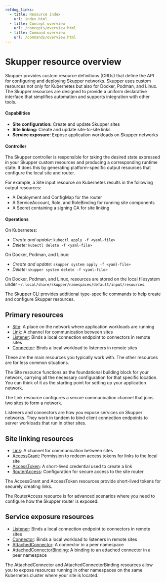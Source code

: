 ```yaml
---
refdog_links:
  - title: Resource index
    url: index.html
  - title: Concept overview
    url: /concepts/overview.html
  - title: Command overview
    url: /commands/overview.html
---
```


<!-- - Some resource fields are "updatable" - you can change their values -->
<!--   without . -->

# Skupper resource overview

Skupper provides custom resource definitions (CRDs) that define the
API for configuring and deploying Skupper networks.  Skupper uses
custom resources not only for Kubernetes but also for Docker, Podman,
and Linux.  The Skupper resources are designed to provide a uniform
declarative interface that simplifies automation and supports
integration with other tools.

#### Capabilities

- **Site configuration:** Create and update Skupper sites
- **Site linking:** Create and update site-to-site links
- **Service exposure:** Expose application workloads on Skupper
  networks

#### Controller

The Skupper controller is responsible for taking the desired state
expressed in your Skupper custom resources and producing a
corresponding runtime state.  It does this by generating
platform-specific output resources that configure the local site and
router.

For example, a Site input resource on Kubernetes results in the
following output resources:

- A Deployment and ConfigMap for the router
- A ServiceAccount, Role, and RoleBinding for running site components
- A Secret containing a signing CA for site linking

#### Operations

On Kubernetes:

- *Create and update:* `kubectl apply -f <yaml-file>`
- *Delete:* `kubectl delete -f <yaml-file>`

On Docker, Podman, and Linux:

- *Create and update:* `skupper system apply -f <yaml-file>`
- *Delete:* `skupper system delete -f <yaml-file>`

On Docker, Podman, and Linux, resources are stored on the local
filesystem under
`~/.local/share/skupper/namespaces/default/input/resources`.

The Skupper CLI provides additional type-specific commands to help
create and configure Skupper resources.

<!-- #### Common properties -->

<!-- - spec.settings -->
<!-- - spec.tlsCredentials -->
<!-- - status.Status -->
<!-- - status.Message -->
<!-- - status.Conditions -->

<!-- #### Labels and annotations -->

## Primary resources

- [Site](site.html): A place on the network where application workloads are running
- [Link](link.html): A channel for communication between sites
- [Listener](listener.html): Binds a local connection endpoint to connectors in remote sites
- [Connector](connector.html): Binds a local workload to listeners in remote sites

These are the main resources you typically work with. The other
resources are for less common situations.

The Site resource functions as the foundational building block for
your network, carrying all the necessary configuration for that
specific location.  You can think of it as the starting point for
setting up your application network.

The Link resource configures a secure communication channel that joins
two sites to form a network.

Listeners and connectors are how you expose services on Skupper
networks.  They work in tandem to bind client connection endpoints to
server workloads that run in other sites.

## Site linking resources

- [Link](link.html): A channel for communication between sites
- [AccessGrant](access-grant.html): Permission to redeem access tokens for links to the local site
- [AccessToken](access-token.html): A short-lived credential used to create a link
- [RouterAccess](router-access.html): Configuration for secure access to the site router

The AccessGrant and AccessToken resources provide short-lived tokens
for securely creating links.

The RouterAccess resource is for advanced scenarios where you need to
configure how the Skupper router is exposed.

## Service exposure resources

- [Listener](listener.html): Binds a local connection endpoint to connectors in remote sites
- [Connector](connector.html): Binds a local workload to listeners in remote sites
- [AttachedConnector](attached-connector.html): A connector in a peer namespace
- [AttachedConnectorBinding](attached-connector-binding.html): A binding to an attached connector in a peer namespace

The AttachedConnector and AttachedConnectorBinding resources allow you
to expose resources running in other namespaces on the same Kubernetes
cluster where your site is located.

<!-- ## Hello World using YAML -->

<!-- Site West: -->

<!-- ~~~ -->
<!-- apiVersion: skupper.io/v2alpha1 -->
<!-- kind: Site -->
<!-- metadata: -->
<!--   name: west -->
<!--   namespace: hello-world-west -->
<!-- spec: -->
<!--   linkAccess: default -->
<!-- --- -->
<!-- apiVersion: skupper.io/v2alpha1 -->
<!-- kind: Listener -->
<!-- metadata: -->
<!--   name: backend -->
<!--   namespace: hello-world-west -->
<!-- spec: -->
<!--   routingKey: backend -->
<!--   port: 8080 -->
<!--   host: backend -->
<!-- ~~~ -->

<!-- ~~~ -->
<!-- skupper token issue ~/west-token.yaml -->
<!-- ~~~ -->

<!-- Site East: -->

<!-- ~~~ -->
<!-- apiVersion: skupper.io/v2alpha1 -->
<!-- kind: Site -->
<!-- metadata: -->
<!--   name: east -->
<!--   namespace: hello-world-east -->
<!-- --- -->
<!-- apiVersion: skupper.io/v2alpha1 -->
<!-- kind: Connector -->
<!-- metadata: -->
<!--   name: backend -->
<!--   namespace: hello-world-east -->
<!-- spec: -->
<!--   routingKey: backend -->
<!--   port: 8080 -->
<!--   selector: app=backend -->
<!-- ~~~ -->

<!-- ~~~ -->
<!-- skupper token redeem ~/west-token.yaml -->
<!-- ~~~ -->
